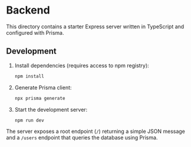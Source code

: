 # Backend

This directory contains a starter Express server written in TypeScript and configured with Prisma.

## Development

1. Install dependencies (requires access to npm registry):
   ```bash
   npm install
   ```
2. Generate Prisma client:
   ```bash
   npx prisma generate
   ```
3. Start the development server:
   ```bash
   npm run dev
   ```

The server exposes a root endpoint (`/`) returning a simple JSON message and a `/users` endpoint that queries the database using Prisma.
